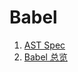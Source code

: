 # Babel

1. [AST Spec](https://github.com/babel/babylon/blob/master/ast/spec.md)  
1. [Babel 总览](http://www.alloyteam.com/2017/04/analysis-of-babel-babel-overview/)  